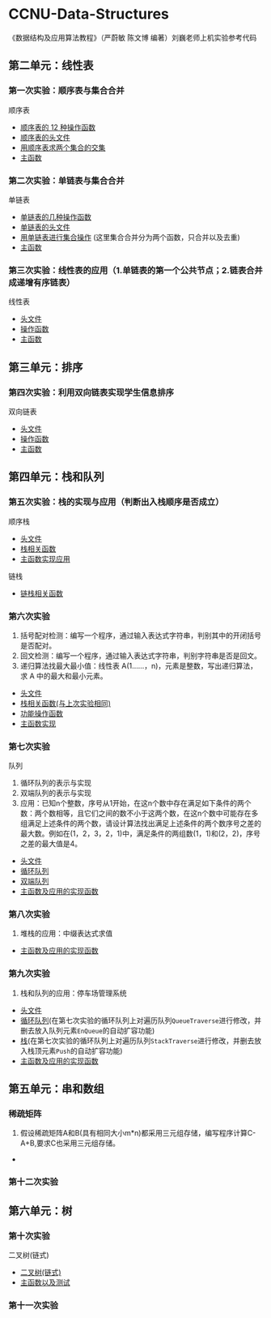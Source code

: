 # CCNU-Data-Structures

《数据结构及应用算法教程》（严蔚敏 陈文博 编著）刘巍老师上机实验参考代码

## 第二单元：线性表

### 第一次实验：顺序表与集合合并

顺序表

* [顺序表的 12 种操作函数](https://github.com/serendipity565/CCNU-Data-Structures/blob/main/Unit2/Experiment1/SQListFunction.cpp)
* [顺序表的头文件](https://github.com/Serendipity565/CCNU-Data-Structures/blob/main/Unit2/Experiment1/head.h)
* [用顺序表求两个集合的交集](https://github.com/serendipity565/CCNU-Data-Structures/blob/main/Unit2/Experiment1/SetFunction.cpp)
* [主函数](https://github.com/Serendipity565/CCNU-Data-Structures/blob/main/Unit2/Experiment1/test.cpp)

### 第二次实验：单链表与集合合并

单链表

* [单链表的几种操作函数](https://github.com/Serendipity565/CCNU-Data-Structures/blob/main/Unit2/Experiment2/LinkList.cpp)
* [单链表的头文件](https://github.com/Serendipity565/CCNU-Data-Structures/blob/main/Unit2/Experiment2/head.h)
* [用单链表进行集合操作](https://github.com/Serendipity565/CCNU-Data-Structures/blob/main/Unit2/Experiment2/SetFunction.cpp) (这里集合合并分为两个函数，只合并以及去重)
* [主函数](https://github.com/Serendipity565/CCNU-Data-Structures/blob/main/Unit2/Experiment2/test.cpp)

### 第三次实验：线性表的应用（1.单链表的第一个公共节点；2.链表合并成递增有序链表）

线性表

* [头文件](https://github.com/Serendipity565/CCNU-Data-Structures/blob/main/Unit2/Experiment3/head.h)
* [操作函数](https://github.com/Serendipity565/CCNU-Data-Structures/blob/main/Unit2/Experiment3/LinkList.cpp)
* [主函数](https://github.com/Serendipity565/CCNU-Data-Structures/blob/main/Unit2/Experiment3/test.cpp)

## 第三单元：排序

### 第四次实验：利用双向链表实现学生信息排序

双向链表

* [头文件](https://github.com/Serendipity565/CCNU-Data-Structures/blob/main/Unit3/Experiment4/head.h)
* [操作函数](https://github.com/Serendipity565/CCNU-Data-Structures/blob/main/Unit3/Experiment4/LinkList.cpp)
* [主函数](https://github.com/Serendipity565/CCNU-Data-Structures/blob/main/Unit3/Experiment4/test.cpp)

## 第四单元：栈和队列

### 第五次实验：栈的实现与应用（判断出入栈顺序是否成立）

顺序栈

* [头文件](https://github.com/Serendipity565/CCNU-Data-Structures/blob/main/Unit4/Experiment5/head.h)
* [栈相关函数](https://github.com/Serendipity565/CCNU-Data-Structures/blob/main/Unit4/Experiment5/StackFunction.cpp)
* [主函数实现应用](https://github.com/Serendipity565/CCNU-Data-Structures/blob/main/Unit4/Experiment5/test.cpp)

链栈

* [链栈相关函数](https://github.com/Serendipity565/CCNU-Data-Structures/blob/main/Unit4/Experiment5/LinkStackFunction.cpp)

### 第六次实验

1. 括号配对检测：编写一个程序，通过输入表达式字符串，判别其中的开闭括号是否配对。
2. 回文检测：编写一个程序，通过输入表达式字符串，判别字符串是否是回文。
3. 递归算法找最大最小值：线性表 A(1……，n)，元素是整数，写出递归算法，求 A 中的最大和最小元素。

* [头文件](https://github.com/Serendipity565/CCNU-Data-Structures/blob/main/Unit4/Experiment6/head.h)
* [栈相关函数(与上次实验相同)](https://github.com/Serendipity565/CCNU-Data-Structures/blob/main/Unit4/Experiment6/StackFunction.cpp)
* [功能操作函数](https://github.com/Serendipity565/CCNU-Data-Structures/blob/main/Unit4/Experiment6/Function.cpp)
* [主函数实现](https://github.com/Serendipity565/CCNU-Data-Structures/blob/main/Unit4/Experiment6/test.cpp)

### 第七次实验

队列

1. 循环队列的表示与实现
2. 双端队列的表示与实现
3. 应用：已知n个整数，序号从1开始，在这n个数中存在满足如下条件的两个数：两个数相等，且它们之间的数不小于这两个数，在这n个数中可能存在多组满足上述条件的两个数，请设计算法找出满足上述条件的两个数序号之差的最大数。例如在(1，2，3，2，1)中，满足条件的两组数(1，1)和(2，2)，序号之差的最大值是4。

* [头文件](https://github.com/Serendipity565/CCNU-Data-Structures/blob/main/Unit4/Experiment7/head.h)
* [循环队列](https://github.com/Serendipity565/CCNU-Data-Structures/blob/main/Unit4/Experiment7/SeQueueFunction.cpp)
* [双端队列](https://github.com/Serendipity565/CCNU-Data-Structures/blob/main/Unit4/Experiment7/DeQueueFunction.cpp)
* [主函数及应用的实现函数](https://github.com/Serendipity565/CCNU-Data-Structures/blob/main/Unit4/Experiment7/test.cpp)

### 第八次实验

1. 堆栈的应用：中缀表达式求值

* [主函数及应用的实现函数](https://github.com/Serendipity565/CCNU-Data-Structures/blob/main/Unit4/Experiment8/test.cpp)

### 第九次实验

1. 栈和队列的应用：停车场管理系统

* [头文件](https://github.com/Serendipity565/CCNU-Data-Structures/blob/main/Unit4/Experiment9/head.h)
* [循环队列](https://github.com/Serendipity565/CCNU-Data-Structures/blob/main/Unit4/Experiment9/SeQueueFunction.cpp)(在第七次实验的循环队列上对遍历队列`QueueTraverse`进行修改，并删去放入队列元素`EnQueue`的自动扩容功能)
* [栈](https://github.com/Serendipity565/CCNU-Data-Structures/blob/main/Unit4/Experiment9/StackFunction.cpp)(在第七次实验的循环队列上对遍历队列`StackTraverse`进行修改，并删去放入栈顶元素`Push`的自动扩容功能)
* [主函数及应用的实现函数](https://github.com/Serendipity565/CCNU-Data-Structures/blob/main/Unit4/Experiment9/test.cpp)

## 第五单元：串和数组

### 稀疏矩阵

1. 假设稀疏矩阵A和B(具有相同大小m*n)都采用三元组存储，编写程序计算C-A+B,要求C也采用三元组存储。

* []()

### 第十二次实验

## 第六单元：树

### 第十次实验

二叉树(链式)

* [二叉树(链式)](https://github.com/Serendipity565/CCNU-Data-Structures/blob/main/Unit6/Experiment10/TreeFunction.cpp)
* [主函数以及测试](https://github.com/Serendipity565/CCNU-Data-Structures/blob/main/Unit6/Experiment10/test.cpp)

### 第十一次实验
